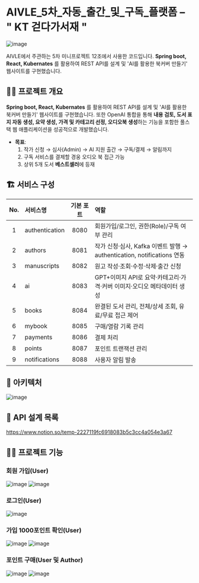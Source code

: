 # AIVLE_5차_자동_출간_및_구독_플랫폼 – " KT 걷다가서재 "

![image](https://github.com/user-attachments/assets/ef7335cb-ef3e-4848-bfd7-a2f04a9979f6)


AIVLE에서 주관하는 5차 미니프로젝트 12조에서 사용한 코드입니다. 
**Spring boot, React, Kubernates** 를 활용하여 REST API를 설계 및 'AI를 활용한 북커버 만들기' 웹사이트를 구현했습니다.

👨‍🏫 **프로젝트 개요**
---
**Spring boot, React, Kubernates** 를 활용하여 REST API를 설계 및 'AI를 활용한 북커버 만들기' 웹사이트를 구현했습니다.
또한 OpenAI 통합을 통해 **내용 검토, 도서 표지 자동 생성, 요약 생성, 가격 및 카테고리 선정, 오디오북 생성**하는 기능을 포함한
풀스택 웹 애플리케이션을 성공적으로 개발했습니다.

- **목표**:  
  1. 작가 신청 → 심사(Admin) → AI 지원 출간 → 구독/결제 → 알림까지  
  2. 구독 서비스를 결제할 경웅 오디오 북 접근 가능
  3. 상위 5개 도서 **베스트셀러**에 등재

## 🏗 서비스 구성

| No. | 서비스명           | 기본 포트 | 역할                                                         |
|:--:|:------------------|:--------:|:------------------------------------------------------------|
| 1  | authentication    | 8080     | 회원가입/로그인, 권한(Role)/구독 여부 관리                             |
| 2  | authors           | 8081     | 작가 신청·심사, Kafka 이벤트 발행 → authentication, notifications 연동 |
| 3  | manuscripts       | 8082     | 원고 작성·조회·수정·삭제·출간 신청                                     |
| 4  | ai                | 8083     | GPT+이미지 API로 요약·카테고리·가격·커버 이미지·오디오 메타데이터 생성     |
| 5  | books             | 8084     | 완결된 도서 관리, 전체/상세 조회, 유료/무료 접근 제어                     |
| 6  | mybook            | 8085     | 구매/열람 기록 관리                                          |
| 7  | payments          | 8086     | 결제 처리                                                   |
| 8  | points            | 8087     | 포인트 트랜잭션 관리                                          |
| 9  | notifications     | 8088     | 사용자 알림 발송                                              |

## 🔧 아키텍처

![image](https://github.com/user-attachments/assets/77c1d6d9-a816-4a1a-91e8-201eac21d844)

## 🤖 API 설계 목록

https://www.notion.so/temp-2227119fc6918083b5c3cc4a054e3a67

🙋‍♀️ 프로젝트 기능
---
### 회원 가입(User)

![image](https://github.com/user-attachments/assets/095eb810-c421-4a1e-a0e6-8ec40029250d)
![image](https://github.com/user-attachments/assets/30e337d9-96cc-4405-b608-033ca007170a)


### 로그인(User)

![image](https://github.com/user-attachments/assets/5169f936-37b7-4a46-8fef-ca2980c63b19)


### 가입 1000포인트 확인(User)

![image](https://github.com/user-attachments/assets/91611973-ab47-4952-abee-0aab40dbb5fc)
![image](https://github.com/user-attachments/assets/218a2dfc-5191-4549-a658-cc578b8e9a27)


### 포인트 구매(User 및 Author)

![image](https://github.com/user-attachments/assets/deb58919-014e-47b9-b471-584d98fe6ca4)
![image](https://github.com/user-attachments/assets/e1e7024a-b41b-4930-bbdc-5cf2882e7969)


